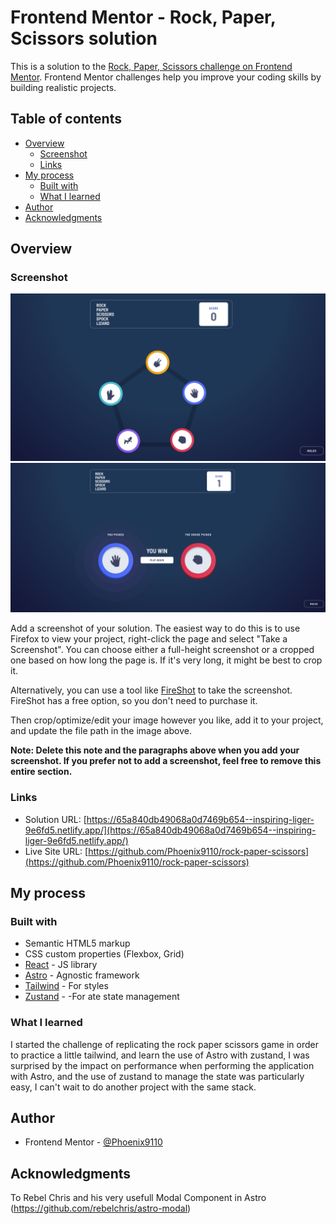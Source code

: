 # Frontend Mentor - Rock, Paper, Scissors solution

This is a solution to the [Rock, Paper, Scissors challenge on Frontend Mentor](https://www.frontendmentor.io/challenges/rock-paper-scissors-game-pTgwgvgH). Frontend Mentor challenges help you improve your coding skills by building realistic projects. 

## Table of contents

- [Overview](#overview)
  - [Screenshot](#screenshot)
  - [Links](#links)
- [My process](#my-process)
  - [Built with](#built-with)
  - [What I learned](#what-i-learned)
- [Author](#author)
- [Acknowledgments](#acknowledgments)



## Overview


### Screenshot

![image](./initScreen.png)
![image](./finalScreen.png)

Add a screenshot of your solution. The easiest way to do this is to use Firefox to view your project, right-click the page and select "Take a Screenshot". You can choose either a full-height screenshot or a cropped one based on how long the page is. If it's very long, it might be best to crop it.

Alternatively, you can use a tool like [FireShot](https://getfireshot.com/) to take the screenshot. FireShot has a free option, so you don't need to purchase it. 

Then crop/optimize/edit your image however you like, add it to your project, and update the file path in the image above.

**Note: Delete this note and the paragraphs above when you add your screenshot. If you prefer not to add a screenshot, feel free to remove this entire section.**

### Links

- Solution URL: [https://65a840db49068a0d7469b654--inspiring-liger-9e6fd5.netlify.app/](https://65a840db49068a0d7469b654--inspiring-liger-9e6fd5.netlify.app/)
- Live Site URL: [https://github.com/Phoenix9110/rock-paper-scissors](https://github.com/Phoenix9110/rock-paper-scissors)

## My process

### Built with

- Semantic HTML5 markup
- CSS custom properties (Flexbox, Grid)
- [React](https://reactjs.org/) - JS library
- [Astro](https://astro.build/) - Agnostic framework
- [Tailwind](https://tailwindcss.com/) - For styles
- [Zustand](https://zustand-demo.pmnd.rs/) - -For ate state management


### What I learned

I started the challenge of replicating the rock paper scissors game in order to practice a little tailwind, and learn the use of Astro with zustand, I was surprised by the impact on performance when performing the application with Astro, and the use of zustand to manage the state was particularly easy, I can't wait to do another project with the same stack.

## Author

- Frontend Mentor - [@Phoenix9110](https://www.frontendmentor.io/profile/Phoenix9110)


## Acknowledgments

To Rebel Chris and his very usefull Modal Component in Astro (https://github.com/rebelchris/astro-modal)